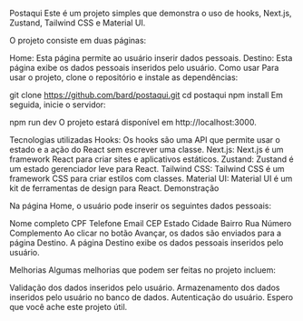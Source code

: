 
Postaqui
Este é um projeto simples que demonstra o uso de hooks, Next.js, Zustand, Tailwind CSS e Material UI.

O projeto consiste em duas páginas:

Home: Esta página permite ao usuário inserir dados pessoais.
Destino: Esta página exibe os dados pessoais inseridos pelo usuário.
Como usar
Para usar o projeto, clone o repositório e instale as dependências:

git clone https://github.com/bard/postaqui.git
cd postaqui
npm install
Em seguida, inicie o servidor:

npm run dev
O projeto estará disponível em http://localhost:3000.

Tecnologias utilizadas
Hooks: Os hooks são uma API que permite usar o estado e a ação do React sem escrever uma classe.
Next.js: Next.js é um framework React para criar sites e aplicativos estáticos.
Zustand: Zustand é um estado gerenciador leve para React.
Tailwind CSS: Tailwind CSS é um framework CSS para criar estilos com classes.
Material UI: Material UI é um kit de ferramentas de design para React.
Demonstração


Na página Home, o usuário pode inserir os seguintes dados pessoais:

Nome completo
CPF
Telefone
Email
CEP
Estado
Cidade
Bairro
Rua
Número
Complemento
Ao clicar no botão Avançar, os dados são enviados para a página Destino. A página Destino exibe os dados pessoais inseridos pelo usuário.

Melhorias
Algumas melhorias que podem ser feitas no projeto incluem:

Validação dos dados inseridos pelo usuário.
Armazenamento dos dados inseridos pelo usuário no banco de dados.
Autenticação do usuário.
Espero que você ache este projeto útil.